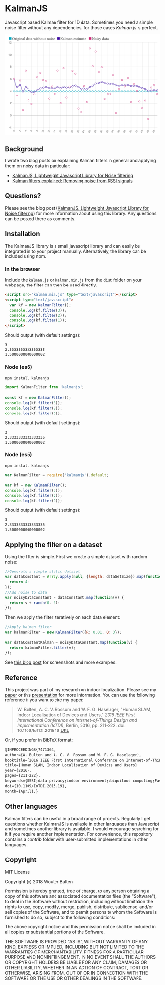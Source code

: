 # KalmanJS

Javascript based Kalman filter for 1D data. Sometimes you need a simple noise filter without any dependencies; for those cases *Kalman.js* is perfect.

![Kalman filter applied to a noisy dataset.](/resources/kalman-example.png?raw=true "Kalman filter applied to a noisy dataset.")

## Background

I wrote two blog posts on explaining Kalman filters in general and applying them on noisy data in particular:

* [KalmanJS, Lightweight Javascript Library for Noise filtering](https://www.wouterbulten.nl/blog/tech/lightweight-javascript-library-for-noise-filtering/)
* [Kalman filters explained: Removing noise from RSSI signals](https://www.wouterbulten.nl/blog/tech/kalman-filters-explained-removing-noise-from-rssi-signals/)

## Questions?

Please see the blog post ([KalmanJS, Lightweight Javascript Library for Noise filtering](https://wouterbulten.nl/blog/tech/lightweight-javascript-library-for-noise-filtering/)) for more information about using this library. Any questions can be posted there as comments.

## Installation

The KalmanJS library is a small javascript library and can easily be integrated in to your project manually. Alternatively, the library can be included using npm.

### In the browser

Include the `kalman.js` or `kalman.min.js` from the `dist` folder on your webpage, the filter can then be used directly.

```html
<script src="kalman.min.js" type="text/javascript"></script>
<script type="text/javascript">
  var kf = new KalmanFilter();
  console.log(kf.filter(3));
  console.log(kf.filter(2));
  console.log(kf.filter(1));
</script>
```

Should output (with default settings):

```
3
2.3333333333333335
1.5000000000000002
```

### Node (es6)
`npm install kalmanjs`

```javascript
import KalmanFilter from 'kalmanjs';

const kf = new KalmanFilter();
console.log(kf.filter(3));
console.log(kf.filter(2));
console.log(kf.filter(1));
```

Should output (with default settings):

```
3
2.3333333333333335
1.5000000000000002
```

### Node (es5)
`npm install kalmanjs`

```javascript
var KalmanFilter = require('kalmanjs').default;

var kf = new KalmanFilter();
console.log(kf.filter(3));
console.log(kf.filter(2));
console.log(kf.filter(1));

```

Should output (with default settings):

```
3
2.3333333333333335
1.5000000000000002
```

## Applying the filter on a dataset

Using the filter is simple. First we create a simple dataset with random noise:

```javascript
//Generate a simple static dataset
var dataConstant = Array.apply(null, {length: dataSetSize}).map(function() {
  return 4;
});
//Add noise to data
var noisyDataConstant = dataConstant.map(function(v) {
  return v + randn(0, 3);
});
```

Then we apply the filter iteratively on each data element:

```javascript
//Apply kalman filter
var kalmanFilter = new KalmanFilter({R: 0.01, Q: 3});

var dataConstantKalman = noisyDataConstant.map(function(v) {
  return kalmanFilter.filter(v);
});
```

See [this blog post](https://wouterbulten.nl/blog/tech/lightweight-javascript-library-for-noise-filtering/) for screenshots and more examples.

## Reference

This project was part of my research on indoor localization. Please see my [paper](http://ieeexplore.ieee.org/document/7471364) or this [presentation](https://www.wouterbulten.nl/blog/tech/iotdi-ic2e-conference-presentation-human-slam/) for more information. You can use the following reference if you want to cite my paper:

> W. Bulten, A. C. V. Rossum and W. F. G. Haselager, "Human SLAM, Indoor Localisation of Devices and Users," *2016 IEEE First International Conference on Internet-of-Things Design and Implementation (IoTDI)*, Berlin, 2016, pp. 211-222. doi: 10.1109/IoTDI.2015.19 [URL](http://ieeexplore.ieee.org/document/7471364)

Or, if you prefer in BibTeX format:

```tex
@INPROCEEDINGS{7471364,
author={W. Bulten and A. C. V. Rossum and W. F. G. Haselager},
booktitle={2016 IEEE First International Conference on Internet-of-Things Design and Implementation (IoTDI)},
title={Human SLAM, Indoor Localisation of Devices and Users},
year={2016},
pages={211-222},
keywords={RSSI;data privacy;indoor environment;ubiquitous computing;FastSLAM;RSSI update;SLAC algorithm;device RSSI;device indoor localisation;device location;device position;environment noise;human SLAM;nontrivial environment;received signal strength indicator;simultaneous localisation and configuration;smart space;user indoor localisation;user motion data;user privacy;Estimation;Performance evaluation;Privacy;Simultaneous localization and mapping;Privacy;Simultaneous localization and mapping;Smart Homes;Ubiquitous computing;Wireless sensor networks},
doi={10.1109/IoTDI.2015.19},
month={April},}
```

## Other languages

Kalman filters can be useful in a broad range of projects. Regularly I get questions whether KalmanJS is available in other languages than Javascript and sometimes another library is available. I would encourage searching for it if you require another implementation. For convenience, this repository contains a *contrib* folder with user-submitted implementations in other languages.

## Copyright

MIT License

Copyright (c) 2018 Wouter Bulten

Permission is hereby granted, free of charge, to any person obtaining a copy
of this software and associated documentation files (the "Software"), to deal
in the Software without restriction, including without limitation the rights
to use, copy, modify, merge, publish, distribute, sublicense, and/or sell
copies of the Software, and to permit persons to whom the Software is
furnished to do so, subject to the following conditions:

The above copyright notice and this permission notice shall be included in all
copies or substantial portions of the Software.

THE SOFTWARE IS PROVIDED "AS IS", WITHOUT WARRANTY OF ANY KIND, EXPRESS OR
IMPLIED, INCLUDING BUT NOT LIMITED TO THE WARRANTIES OF MERCHANTABILITY,
FITNESS FOR A PARTICULAR PURPOSE AND NONINFRINGEMENT. IN NO EVENT SHALL THE
AUTHORS OR COPYRIGHT HOLDERS BE LIABLE FOR ANY CLAIM, DAMAGES OR OTHER
LIABILITY, WHETHER IN AN ACTION OF CONTRACT, TORT OR OTHERWISE, ARISING FROM,
OUT OF OR IN CONNECTION WITH THE SOFTWARE OR THE USE OR OTHER DEALINGS IN THE
SOFTWARE.
